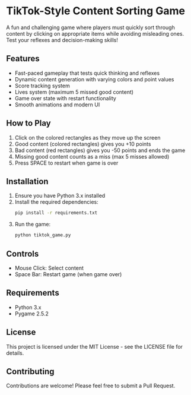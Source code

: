 # TikTok-Style Content Sorting Game

A fun and challenging game where players must quickly sort through content by clicking on appropriate items while avoiding misleading ones. Test your reflexes and decision-making skills!

## Features

- Fast-paced gameplay that tests quick thinking and reflexes
- Dynamic content generation with varying colors and point values
- Score tracking system
- Lives system (maximum 5 missed good content)
- Game over state with restart functionality
- Smooth animations and modern UI

## How to Play

1. Click on the colored rectangles as they move up the screen
2. Good content (colored rectangles) gives you +10 points
3. Bad content (red rectangles) gives you -50 points and ends the game
4. Missing good content counts as a miss (max 5 misses allowed)
5. Press SPACE to restart when game is over

## Installation

1. Ensure you have Python 3.x installed
2. Install the required dependencies:
   ```bash
   pip install -r requirements.txt
   ```
3. Run the game:
   ```bash
   python tiktok_game.py
   ```

## Controls

- Mouse Click: Select content
- Space Bar: Restart game (when game over)

## Requirements

- Python 3.x
- Pygame 2.5.2

## License

This project is licensed under the MIT License - see the LICENSE file for details.

## Contributing

Contributions are welcome! Please feel free to submit a Pull Request.
